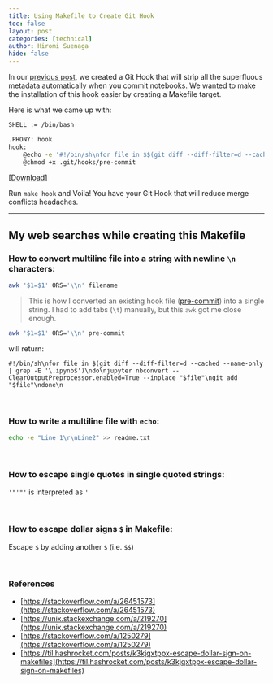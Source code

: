 ```yaml
---
title: Using Makefile to Create Git Hook
toc: false
layout: post
categories: [technical]
author: Hiromi Suenaga
hide: false
---
```


In our [previous post](https://blog.problemsolversguild.com/technical/2022/02/05/GitHook_to_clean_notebook.html), we created a Git Hook that will strip all the superfluous metadata automatically when you commit notebooks. We wanted to make the installation of this hook easier by creating a Makefile target.

Here is what we came up with: 

```bash
SHELL := /bin/bash

.PHONY: hook
hook: 
	@echo -e '#!/bin/sh\nfor file in $$(git diff --diff-filter=d --cached --name-only | grep -E '"'"'\.ipynb$$'"'"')\ndo\n\tjupyter nbconvert --ClearOutputPreprocessor.enabled=True --inplace "$$file"\n\tgit add "$$file"\ndone\n'  > .git/hooks/pre-commit
	@chmod +x .git/hooks/pre-commit
```
[[Download](/assets/files/Makefile)]

Run `make hook` and Voila! You have your Git Hook that will reduce merge conflicts headaches.

---

## My web searches while creating this Makefile

### How to convert multiline file into a string with newline `\n` characters:
```bash
awk '$1=$1' ORS='\\n' filename
```

>This is how I converted an existing hook file ([pre-commit](/assets/files/pre-commit)) into a single string. I had to add tabs (`\t`) manually, but this `awk` got me close enough. 

```bash
awk '$1=$1' ORS='\\n' pre-commit
```
will return:
```
#!/bin/sh\nfor file in $(git diff --diff-filter=d --cached --name-only | grep -E '\.ipynb$')\ndo\njupyter nbconvert --ClearOutputPreprocessor.enabled=True --inplace "$file"\ngit add "$file"\ndone\n
```

<br />

### How to write a multiline file with `echo`:
```bash
echo -e "Line 1\r\nLine2" >> readme.txt
```

<br />

### How to escape single quotes in single quoted strings:
 `'"'"'` is interpreted as `'`

<br />

### How to escape dollar signs `$` in Makefile:
Escape `$` by adding another `$` (i.e. `$$`)

<br />

### References
- [https://stackoverflow.com/a/26451573](https://stackoverflow.com/a/26451573)
- [https://unix.stackexchange.com/a/219270](https://unix.stackexchange.com/a/219270)
- [https://stackoverflow.com/a/1250279](https://stackoverflow.com/a/1250279)  
- [https://til.hashrocket.com/posts/k3kjqxtppx-escape-dollar-sign-on-makefiles](https://til.hashrocket.com/posts/k3kjqxtppx-escape-dollar-sign-on-makefiles)
   